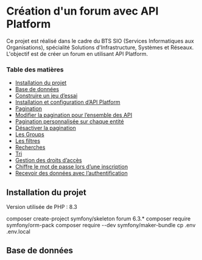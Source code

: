 # Création d'un forum avec API Platform

Ce projet est réalisé dans le cadre du BTS SIO (Services Informatiques aux Organisations), spécialité Solutions d'Infrastructure, Systèmes et Réseaux. L'objectif est de créer un forum en utilisant API Platform.

### Table des matières

- [Installation du projet](#installation-du-projet)
- [Base de données](#base-de-données)
- [Construire un jeu d’essai](#construire-un-jeu-d’essai)
- [Installation et configuration d’API Platform](#installation-et-configuration-d’api-platform)
- [Pagination](#pagination)
- [Modifier la pagination pour l’ensemble des API](#modifier-la-pagination-pour-l’ensemble-des-api)
- [Pagination personnalisée sur chaque entité](#pagination-personnalisée-sur-chaque-entité)
- [Désactiver la pagination](#désactiver-la-pagination)
- [Les Groups](#les-groups)
- [Les filtres](#les-filtres)
- [Recherches](#recherches)
- [Tri](#tri)
- [Gestion des droits d’accès](#gestion-des-droits-d’accès)
- [Chiffre le mot de passe lors d’une inscription](#chiffre-le-mot-de-passe-lors-d’une-inscription)
- [Recevoir des données avec l’authentification](#recevoir-des-données-avec-l’authentification)

## Installation du projet

Version utilisée de PHP : 8.3

composer create-project symfony/skeleton forum 6.3.*
composer require symfony/orm-pack
composer require --dev symfony/maker-bundle
cp .env .env.local

## Base de données